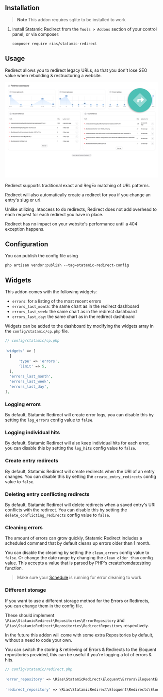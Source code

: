## Installation

> **Note**
> This addon requires sqlite to be installed to work

1. Install Statamic Redirect from the `Tools > Addons` section of your control panel, or via composer:

    ```
    composer require rias/statamic-redirect
    ```

## Usage

Redirect allows you to redirect legacy URLs, so that you don't lose SEO value when rebuilding & restructuring a website.

![Screenshot](https://raw.githubusercontent.com/riasvdv/statamic-redirect/master/docs/img/redirect.png)

Redirect supports traditional exact and RegEx matching of URL patterns.

Redirect will also automatically create a redirect for you if you change an entry's slug or uri.

Unlike utilizing .htaccess to do redirects, Redirect does not add overhead to each request for each redirect you have in place.

Redirect has no impact on your website's performance until a 404 exception happens.

## Configuration

You can publish the config file using

```
php artisan vendor:publish --tag=statamic-redirect-config
```

## Widgets

This addon comes with the following widgets:

- `errors`: for a listing of the most recent errors
- `errors_last_month`: the same chart as in the redirect dashboard
- `errors_last_week`: the same chart as in the redirect dashboard
- `errors_last_day`: the same chart as in the redirect dashboard

Widgets can be added to the dashboard by modifying the widgets array in the `config/statamic/cp.php` file.

```php
// config/statamic/cp.php
 
'widgets' => [
  [
      'type' => 'errors',
      'limit' => 5,
  ],
  'errors_last_month',
  'errors_last_week',
  'errors_last_day',
],
```


### Logging errors

By default, Statamic Redirect will create error logs, you can disable this by setting the `log_errors` config value to `false`.

### Logging individual hits

By default, Statamic Redirect will also keep individual hits for each error, you can disable this by setting the `log_hits` config value to `false`.

### Create entry redirects

By default, Statamic Redirect will create redirects when the URI of an entry changes. You can disable this by setting the `create_entry_redirects` config value to `false`.

### Deleting entry conflicting redirects

By default, Statamic Redirect will delete redirects when a saved entry's URI conflicts with the redirect. You can disable this by setting the `delete_conflicting_redirects` config value to `false`.

### Cleaning errors

The amount of errors can grow quickly, Statamic Redirect includes a scheduled command that by default cleans up errors older than 1 month.

You can disable the cleaning by setting the `clean_errors` config value to `false`. Or change the date range by changing the `clean_older_than` config value. This accepts a value that is parsed by PHP's [createfromdatestring](http://php.net/manual/en/dateinterval.createfromdatestring.php) function.

> Make sure your [Schedule](https://laravel.com/docs/8.x/scheduling#introduction) is running for error cleaning to work. 

### Different storage

If you want to use a different storage method for the Errors or Redirects, you can change them in the config file.

These should implement `\Rias\StatamicRedirect\Repositories\ErrorRepository` and `\Rias\StatamicRedirect\Repositories\RedirectRepository` respectively.

In the future this addon will come with some extra Repositories by default, without a need to code your own.

You can switch the storing & retrieving of Errors & Redirects to the Eloquent repositories provided, this can be useful if you're logging a lot of errors & hits.

```php
// config/statamic/redirect.php

'error_repository' => \Rias\StatamicRedirect\Eloquent\Errors\EloquentErrorRepository::class,

'redirect_repository' => \Rias\StatamicRedirect\Eloquent\Redirects\EloquentRedirectRepository::class,
```
